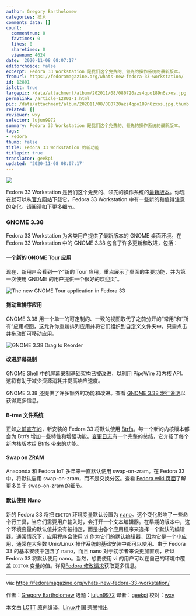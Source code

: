 ```yaml
---
author: Gregory Bartholomew
categories: 技术
comments_data: []
count:
  commentnum: 0
  favtimes: 0
  likes: 0
  sharetimes: 0
  viewnum: 4624
date: '2020-11-08 08:07:17'
editorchoice: false
excerpt: Fedora 33 Workstation 是我们这个免费的、领先的操作系统的最新版本。
fromurl: https://fedoramagazine.org/whats-new-fedora-33-workstation/
id: 12801
islctt: true
largepic: /data/attachment/album/202011/08/080720azs4qpo189n6zxos.jpg
permalink: /article-12801-1.html
pic: /data/attachment/album/202011/08/080720azs4qpo189n6zxos.jpg.thumb.jpg
related: []
reviewer: wxy
selector: lujun9972
summary: Fedora 33 Workstation 是我们这个免费的、领先的操作系统的最新版本。
tags:
- Fedora
thumb: false
title: Fedora 33 Workstation 的新功能
titlepic: true
translator: geekpi
updated: '2020-11-08 08:07:17'
---
```


![](/data/attachment/album/202011/08/080720azs4qpo189n6zxos.jpg)


Fedora 33 Workstation 是我们这个免费的、领先的操作系统的[最新版本](https://fedoramagazine.org/announcing-fedora-33/)。你现在就可以从[官方网站](https://getfedora.org/workstation)下载它。Fedora 33 Workstation 中有一些新的和值得注意的变化。请阅读如下更多细节。


### GNOME 3.38


Fedora 33 Workstation 为各类用户提供了最新版本的 GNOME 桌面环境。在 Fedora 33 Workstation 中的 GNOME 3.38 包含了许多更新和改进，包括：


#### 一个新的 GNOME Tour 应用


现在，新用户会看到一个“新的 Tour 应用，重点展示了桌面的主要功能，并为第一次使用 GNOME 的用户提供一个很好的欢迎页”。


![The new GNOME Tour application in Fedora 33](/data/attachment/album/202011/08/080721clbbk01s4m0x6bx6.png)


#### 拖动重排序应用


GNOME 3.38 用一个单一的可定制的、一致的视图取代了之前分开的“常用”和“所有”应用视图，这允许你重新排列应用并将它们组织到自定义文件夹中。只需点击并拖动即可移动应用。


![GNOME 3.38 Drag to Reorder](/data/attachment/album/202011/08/080723l2zpnmz34clmjmjb.gif)


#### 改进屏幕录制


GNOME Shell 中的屏幕录制基础架构已被改进，以利用 PipeWire 和内核 API。这将有助于减少资源消耗并提高响应速度。


GNOME 3.38 还提供了许多额外的功能和改进。查看 [GNOME 3.38 发行说明](https://help.gnome.org/misc/release-notes/3.38/)以获得更多信息。


#### B-tree 文件系统


正如[之前宣布的](https://fedoramagazine.org/btrfs-coming-to-fedora-33/)，新安装的 Fedora 33 将默认使用 [Btrfs](https://en.wikipedia.org/wiki/Btrfs)。每一个新的内核版本都会为 Btrfs 增加一些特性和增强功能。[变更日志](https://btrfs.wiki.kernel.org/index.php/Changelog#By_feature)有一个完整的总结，它介绍了每个新内核版本给 Btrfs 带来的功能。


#### Swap on ZRAM


Anaconda 和 Fedora IoT 多年来一直默认使用 swap-on-zram。在 Fedora 33 中，将默认启用 swap-on-zram，而不是交换分区。查看 [Fedora wiki 页面](https://fedoraproject.org/wiki/Changes/SwapOnZRAM)了解更多关于 swap-on-zram 的细节。


#### 默认使用 Nano


新的 Fedora 33 将把 `EDITOR` 环境变量默认设置为 [nano](https://fedoraproject.org/wiki/Changes/UseNanoByDefault)。这个变化影响了一些命令行工具，当它们需要用户输入时，会打开一个文本编辑器。在早期的版本中，这个环境变量的默认值并没有被指定，而是由各个应用程序来选择一个默认的编辑器。通常情况下，应用程序会使用 [vi](https://en.wikipedia.org/wiki/Vi) 作为它们的默认编辑器，因为它是一个小应用，通常在大多数 Unix/Linux 操作系统的基础安装中都可以使用。由于 Fedora 33 的基本安装中包含了 nano，而且 nano 对于初学者来说更加直观，所以 Fedora 33 将默认使用 nano。当然，想要使用 vi 的用户可以在自己的环境中覆盖 `EDITOR` 变量的值。详见[Fedora 修改请求](https://fedoraproject.org/wiki/Changes/UseNanoByDefault)获取更多信息。




---


via: <https://fedoramagazine.org/whats-new-fedora-33-workstation/>


作者：[Gregory Bartholomew](https://fedoramagazine.org/author/glb/) 选题：[lujun9972](https://github.com/lujun9972) 译者：[geekpi](https://github.com/geekpi) 校对：[wxy](https://github.com/wxy)


本文由 [LCTT](https://github.com/LCTT/TranslateProject) 原创编译，[Linux中国](https://linux.cn/) 荣誉推出